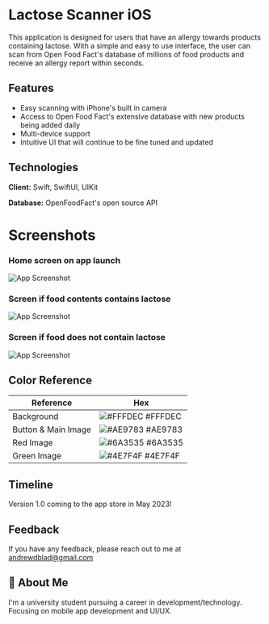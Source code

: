 
# Lactose Scanner iOS

This application is designed for users that have an allergy towards products containing lactose. With a simple and easy to use interface, the user can scan from Open Food Fact's database of millions of food products and receive an allergy report within seconds.


## Features

- Easy scanning with iPhone's built in camera
- Access to Open Food Fact's extensive database with new products being added daily
- Multi-device support
- Intuitive UI that will continue to be fine tuned and updated


## Technologies

**Client:** Swift, SwiftUI, UIKit

**Database:** OpenFoodFact's open source API


# Screenshots
### Home screen on app launch

![App Screenshot](https://i.imgur.com/qn49PNS.png?2)

### Screen if food contents contains lactose

![App Screenshot](https://i.imgur.com/0UGkMii.png?6)

### Screen if food does not contain lactose

![App Screenshot](https://i.imgur.com/yRfvOS8.png?7)






## Color Reference

| Reference             | Hex                                                                |
| ----------------- | ------------------------------------------------------------------ |
| Background | ![#FFFDEC](https://i.imgur.com/O5xeSUP.jpg) #FFFDEC |
| Button & Main Image | ![#AE9783](https://i.imgur.com/BEw9cb6.jpg) #AE9783 |
| Red Image | ![#6A3535](https://i.imgur.com/DSEtNcL.jpg) #6A3535 |
| Green Image | ![#4E7F4F](https://i.imgur.com/b9xzd5L.jpg) #4E7F4F |


## Timeline
Version 1.0 coming to the app store in May 2023!
## Feedback

If you have any feedback, please reach out to me at andrewdblad@gmail.com


## 🚀 About Me
I'm a university student pursuing a career in development/technology. Focusing on mobile app development and UI/UX.

